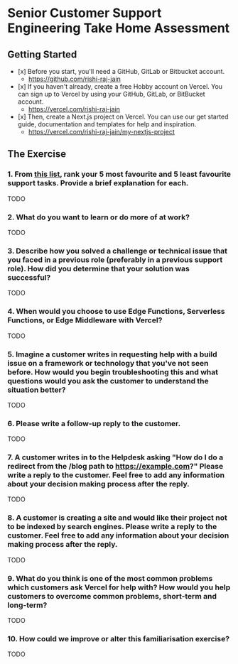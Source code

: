 # Senior Customer Support Engineering Take Home Assessment

## Getting Started

- \[x] Before you start, you'll need a GitHub, GitLab or Bitbucket account.
  - https://github.com/rishi-raj-jain
- \[x] If you haven't already, create a free Hobby account on Vercel. You can sign up to Vercel by using your GitHub, GitLab, or BitBucket account.
  - https://vercel.com/rishi-raj-jain
- \[x] Then, create a Next.js project on Vercel. You can use our get started guide,
documentation and templates for help and inspiration.
  - https://vercel.com/rishi-raj-jain/my-nextjs-project

## The Exercise

### 1. From [this list](https://gist.github.com/Pieparker/b04a4e9ff82ba949e5db9d5b0e9d89e8), rank your 5 most favourite and 5 least favourite support tasks. Provide a brief explanation for each.

TODO

### 2. What do you want to learn or do more of at work?

TODO

### 3. Describe how you solved a challenge or technical issue that you faced in a previous role (preferably in a previous support role). How did you determine that your solution was successful?

TODO

### 4. When would you choose to use Edge Functions, Serverless Functions, or Edge Middleware with Vercel?

TODO

### 5. Imagine a customer writes in requesting help with a build issue on a framework or technology that you've not seen before. How would you begin troubleshooting this and what questions would you ask the customer to understand the situation better?

TODO

### 6. Please write a follow-up reply to the customer.

TODO

### 7. A customer writes in to the Helpdesk asking "How do I do a redirect from the /blog path to https://example.com?" Please write a reply to the customer. Feel free to add any information about your decision making process after the reply.

TODO

### 8. A customer is creating a site and would like their project not to be indexed by search engines. Please write a reply to the customer. Feel free to add any information about your decision making process after the reply.

TODO

### 9. What do you think is one of the most common problems which customers ask Vercel for help with? How would you help customers to overcome common problems, short-term and long-term?

TODO

### 10. How could we improve or alter this familiarisation exercise?

TODO
